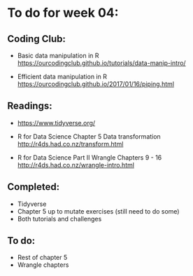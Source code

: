 # To do for week 04:

## Coding Club:

* Basic data manipulation in R https://ourcodingclub.github.io/tutorials/data-manip-intro/

* Efficient data manipulation in R https://ourcodingclub.github.io/2017/01/16/piping.html

## Readings: 

* https://www.tidyverse.org/

* R for Data Science Chapter 5 Data transformation http://r4ds.had.co.nz/transform.html

* R for Data Science Part II Wrangle Chapters 9 - 16 http://r4ds.had.co.nz/wrangle-intro.html
  
  
## Completed:

* Tidyverse
* Chapter 5 up to mutate exercises (still need to do some)
* Both tutorials and challenges


## To do:
* Rest of chapter 5
* Wrangle chapters
